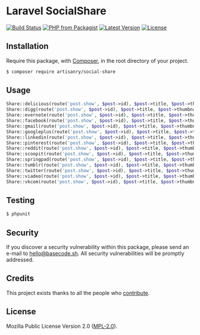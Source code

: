 # Laravel SocialShare

[![Build Status](https://img.shields.io/travis/artisanry/Social-Share/master.svg?style=flat-square)](https://travis-ci.org/artisanry/Social-Share)
[![PHP from Packagist](https://img.shields.io/packagist/php-v/artisanry/social-share.svg?style=flat-square)]()
[![Latest Version](https://img.shields.io/github/release/artisanry/Social-Share.svg?style=flat-square)](https://github.com/artisanry/Social-Share/releases)
[![License](https://img.shields.io/packagist/l/artisanry/Social-Share.svg?style=flat-square)](https://packagist.org/packages/artisanry/Social-Share)

## Installation

Require this package, with [Composer](https://getcomposer.org/), in the root directory of your project.

``` bash
$ composer require artisanry/social-share
```

## Usage

``` php
Share::delicious(route('post.show', $post->id), $post->title, $post->thumbnail);
Share::digg(route('post.show', $post->id), $post->title, $post->thumbnail);
Share::evernote(route('post.show', $post->id), $post->title, $post->thumbnail);
Share::facebook(route('post.show', $post->id), $post->title, $post->thumbnail);
Share::gmail(route('post.show', $post->id), $post->title, $post->thumbnail);
Share::googleplus(route('post.show', $post->id), $post->title, $post->thumbnail);
Share::linkedin(route('post.show', $post->id), $post->title, $post->thumbnail);
Share::pinterest(route('post.show', $post->id), $post->title, $post->thumbnail);
Share::reddit(route('post.show', $post->id), $post->title, $post->thumbnail);
Share::scoopit(route('post.show', $post->id), $post->title, $post->thumbnail);
Share::springpad(route('post.show', $post->id), $post->title, $post->thumbnail);
Share::tumblr(route('post.show', $post->id), $post->title, $post->thumbnail);
Share::twitter(route('post.show', $post->id), $post->title, $post->thumbnail);
Share::viadeo(route('post.show', $post->id), $post->title, $post->thumbnail);
Share::vkcom(route('post.show', $post->id), $post->title, $post->thumbnail);
```

## Testing

``` bash
$ phpunit
```

## Security

If you discover a security vulnerability within this package, please send an e-mail to hello@basecode.sh. All security vulnerabilities will be promptly addressed.

## Credits

This project exists thanks to all the people who [contribute](../../contributors).

## License

Mozilla Public License Version 2.0 ([MPL-2.0](./LICENSE)).
